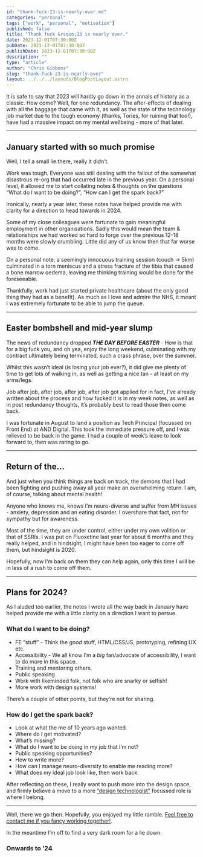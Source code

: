 ```yaml
---
id: "thank-fuck-23-is-nearly-over.md"
categories: "personal"
tags: ["work", "personal", "motivation"]
published: false
title: "Thank fuck &rsquo;23 is nearly over."
date: 2023-12-01T07:30:00Z
pubDate: 2023-12-01T07:30:00Z
publishDate: 2023-12-01T07:30:00Z
description: ""
type: "article"
author: "Chris Gibbons"
slug: "thank-fuck-23-is-nearly-over"
layout: ../../../layouts/BlogPostLayout.astro
---
```


It is safe to say that 2023 will hardly go down in the annals of history as a classic. How come? Well, for one redundancy. The after-effects of dealing with all the baggage that came with it, as well as the state of the technology job market due to the tough economy (thanks, Tories, for ruining that too!), have had a massive impact on my mental wellbeing - more of that later.

----

## January started with so much promise

Well, I tell a small lie there, really it didn&rsquo;t.

Work was tough. Everyone was still dealing with the fallout of the somewhat disastrous re-org that had occurred late in the previous year. On a personal level, it allowed me to start collating notes &amp; thoughts on the questions &ldquo;What do I want to be doing?&rdquo;, &ldquo;How can I get the spark back?&rdquo;

Ironically, nearly a year later, these notes have helped provide me with clarity for a direction to head towards in 2024.

Some of my close colleagues were fortunate to gain meaningful employment in other organisations. Sadly this would mean the team &amp; relationships we had worked so hard to forge over the previous 12-18 months were slowly crumbling. Little did any of us know then that far worse was to come.

On a personal note, a seemingly innocuous training session (couch -> 5km) culminated in a torn meniscus and a stress fracture of the tibia that caused a bone marrow oedema, leaving me thinking training would be done for the foreseeable.

Thankfully, work had just started private healthcare (about the only good thing they had as a benefit). As much as I love and admire the NHS, it meant I was extremely fortunate to be able to jump the queue.

----

## Easter bombshell and mid-year slump

The news of redundancy dropped _**THE DAY BEFORE EASTER**_ - How is that for a big fuck you, and oh yea, enjoy the long weekend, culminating with my contract ultimately being terminated, such a crass phrase, over the summer.

Whilst this wasn&rsquo;t ideal (is losing your job ever?), it did give me plenty of time to get lots of walking in, as well as getting a nice tan - at least on my arms/legs.

Job after job, after job, after job, after job got applied for in fact, I've already written about the process and how fucked it is in my week notes, as well as in post redundancy thoughts, it&rsquo;s probably best to read those then come back.

I was fortunate in August to land a position as Tech Principal (focussed on Front End) at AND Digital. This took the immediate pressure off, and I was relieved to be back in the game. I had a couple of week&rsquo;s leave to look forward to, then was raring to go.

----

## Return of the&hellip;

And just when you think things are back on track, the demons that I had been fighting and pushing away all year make an overwhelming return. I am, of course, talking about mental health!

Anyone who knows me, knows I&rsquo;m neuro-diverse and suffer from MH issues - anxiety, depression and an eating disorder. I overshare that fact, not for sympathy but for awareness.

Most of the time, they are under control, either under my own volition or that of SSRIs. I was put on Fluoxetine last year for about 6 months and they really helped, and in hindsight, I might have been too eager to come off them, but hindsight is 2020.

Hopefully, now I&rsquo;m back on them they can help again, only this time I will be in less of a rush to come off them.

----

## Plans for 2024?

As I aluded too earlier, the notes I wrote all the way back in January have helped provide me with a little clarity on a direction I want to persue.

### What do I want to be doing?

- FE &ldquo;stuff&rdquo; - Think the _good_ stuff, HTML/CSS/JS, prototyping, refining UX etc.
- Accessibility - We all know I&rsquo;m a *big* fan/advocate of accessibility, I want to do more in this space.
- Training and mentoring others.
- Public speaking
- Work with likeminded folk, not folk who are snarky or selfish!
- More work with design systems!

 There&rsquo;s a couple of other points, but they&rsquo;re not for sharing.

### How do I get the spark back?

- Look at what the me of 10 years ago wanted.
- Where do I get motivated?
- What&rsquo;s missing?
- What do I want to be doing in my job that I&rsquo;m not?
- Public speaking opportunities?
- How to write more?
- How can I manage neuro-diversity to enable me reading more?
- What does my ideal job look like, then work back.

After reflecting on these, I really want to push more into the design space, and firmly believe a move to a more [&ldquo;design technologist&rdquo;](/about/#design-technologist) focussed role is where I belong.

----

Well, there we go then. Hopefully, you enjoyed my little ramble. [Feel free to contact me if you fancy working together!](/contact/).

In the meantime I&rsquo;m off to find a very dark room for a lie down.

### Onwards to &rsquo;24
